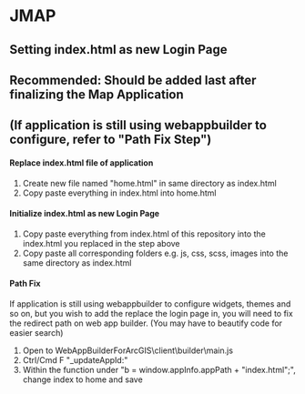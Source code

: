 # JMAP
## Setting index.html as new Login Page 
## Recommended: Should be added last after finalizing the Map Application 
## (If application is still using webappbuilder to configure, refer to "Path Fix Step")


#### Replace index.html file of application
1. Create new file named "home.html" in same directory as index.html
2. Copy paste everything in index.html into home.html

#### Initialize index.html as new Login Page
1. Copy paste everything from index.html of this repository into the index.html you replaced in the step above
2. Copy paste all corresponding folders e.g. js, css, scss, images into the same directory as index.html

#### Path Fix
If application is still using webappbuilder to configure widgets, themes and so on, but you wish to add the replace the login page in, you will need to fix the redirect path on web app builder. (You may have to beautify code for easier search)

1. Open to WebAppBuilderForArcGIS\client\builder\main.js
2. Ctrl/Cmd F "_updateAppId:"
3. Within the function under "b = window.appInfo.appPath + "index.html";", change index to home and save

